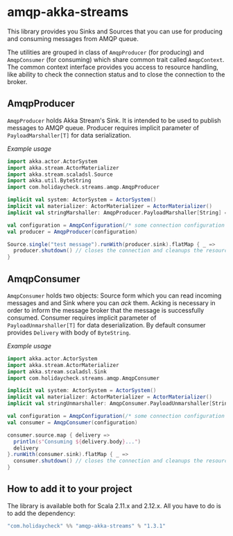 # amqp-akka-streams

This library provides you Sinks and Sources that you can use for producing and consuming messages from AMQP queue.

The utilities are grouped in class of `AmqpProducer` (for producing) and `AmqpConsumer` (for consuming) which share common
trait called `AmqpContext`. The common context interface provides you access to resource handling, like ability to check
the connection status and to close the connection to the broker. 

## AmqpProducer
`AmqpProducer` holds Akka Stream's Sink. It is intended to be used to publish messages to AMQP queue. Producer
requires implicit parameter of `PayloadMarshaller[T]` for data serialization.

*Example usage*
```scala
import akka.actor.ActorSystem
import akka.stream.ActorMaterializer
import akka.stream.scaladsl.Source
import akka.util.ByteString
import com.holidaycheck.streams.amqp.AmqpProducer

implicit val system: ActorSystem = ActorSystem()
implicit val materializer: ActorMaterializer = ActorMaterializer()
implicit val stringMarshaller: AmqpProducer.PayloadMarshaller[String] = ByteString(_)

val configuration = AmqpConfiguration(/* some connection configuration */)
val producer = AmqpProducer(configuration)

Source.single("test message").runWith(producer.sink).flatMap { _ =>
  producer.shutdown() // closes the connection and cleanups the resources
}

```

## AmqpConsumer
`AmqpConsumer` holds two objects: Source form which you can read incoming messages and and Sink where you can *ack* them.
Acking is necessary in order to inform the message broker that the message is successfully consumed. Consumer requires
implicit parameter of `PayloadUnmarshaller[T]` for data deserialization. By default consumer provides `Delivery` with
body of `ByteString`.

*Example usage*
```scala
import akka.actor.ActorSystem
import akka.stream.ActorMaterializer
import akka.stream.scaladsl.Sink
import com.holidaycheck.streams.amqp.AmqpConsumer

implicit val system: ActorSystem = ActorSystem()
implicit val materializer: ActorMaterializer = ActorMaterializer()
implicit val stringUnmarshaller: AmqpConsumer.PayloadUnmarshaller[String] = _.decodeString("utf-8")

val configuration = AmqpConfiguration(/* some connection configuration */)
val consumer = AmqpConsumer(configuration)

consumer.source.map { delivery =>
  println(s"Consuming ${delivery.body}...")
  delivery
}.runWith(consumer.sink).flatMap { _ =>
  consumer.shutdown() // closes the connection and cleanups the resources
}

```

## How to add it to your project
The library is available both for Scala 2.11.x and 2.12.x. All you have to do is to add the dependency:
```scala
"com.holidaycheck" %% "amqp-akka-streams" % "1.3.1"
```